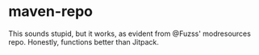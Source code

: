 # maven-repo
This sounds stupid, but it works, as evident from @Fuzss' modresources repo. Honestly, functions better than Jitpack.
